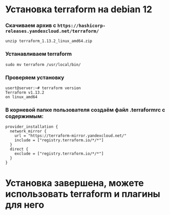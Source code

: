 # Установка terraform на debian 12

### Скачиваем архив с `https://hashicorp-releases.yandexcloud.net/terraform/`
```
unzip terraform_1.13.2_linux_amd64.zip
```
### Устанавливаем terraform 
```
sudo mv terraform /usr/local/bin/
```
### Проверяем установку
```
usert@server:~# terraform version
Terraform v1.13.2
on linux_amd64
```
### В корневой папке пользователя создаём файл .terraformrc с содержимым:
```
provider_installation {
  network_mirror {
    url = "https://terraform-mirror.yandexcloud.net/"
    include = ["registry.terraform.io/*/*"]
  }
  direct {
    exclude = ["registry.terraform.io/*/*"]
  }
} 
```
# Установка завершена, можете использовать terraform и плагины для него
